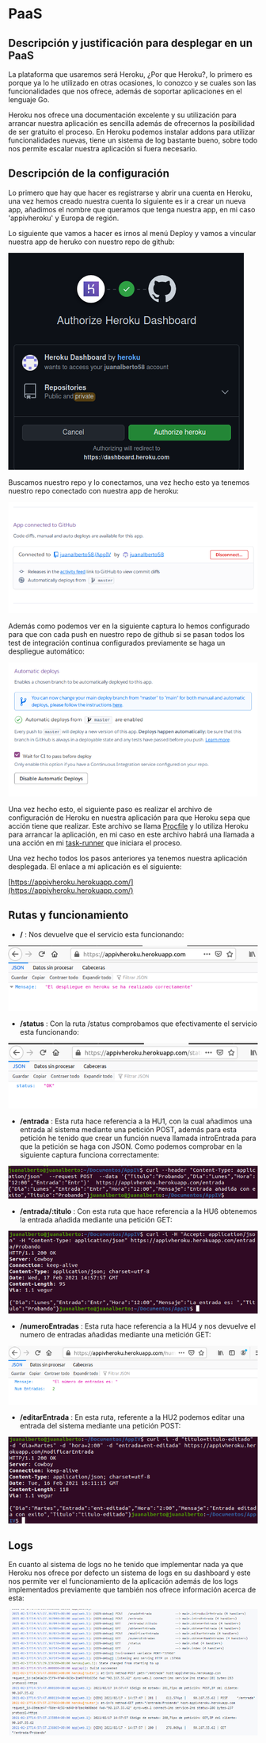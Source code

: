 # PaaS

## Descripción y justificación para desplegar en un PaaS

La plataforma que usaremos será Heroku, ¿Por que Heroku?, lo primero es porque ya lo he utilizado en otras ocasiones, lo conozco y se cuales son las funcionalidades que nos ofrece, además de soportar aplicaciones en el lenguaje Go.

Heroku nos ofrece una documentación excelente y su utilización para arrancar nuestra aplicación es sencilla además de ofrecernos la posibilidad de ser gratuito el proceso. En Heroku podemos instalar addons para utilizar funcionalidades nuevas, tiene un sistema de log bastante bueno, sobre todo nos permite escalar nuestra aplicación si fuera necesario.

## Descripción de la configuración

Lo primero que hay que hacer es registrarse y abrir una cuenta en Heroku, una vez hemos creado nuestra cuenta lo siguiente es ir a crear un nueva app, añadimos el nombre que queramos que tenga nuestra app, en mi caso 'appivheroku' y Europa de región.

Lo siguiente que vamos a hacer es irnos al menú Deploy y vamos a vincular nuestra app de heruko con nuestro repo de github:

![heroku1](../image/heroku1.png)

Buscamos nuestro repo y lo conectamos, una vez hecho esto ya tenemos nuestro repo conectado con nuestra app de heroku:

![heroku2](../image/heroku2.png)

Además como podemos ver en la siguiente captura lo hemos configurado para que con cada push en nuestro repo de github si se pasan todos los test de integración continua configurados previamente se haga un despliegue automático:

![heroku4](../image/heroku4.png)

Una vez hecho esto, el siguiente paso es realizar el archivo de configuración de Heroku en nuestra aplicación para que Heroku sepa que acción tiene que realizar. Este archivo se llama [Procfile](https://github.com/juanalberto58/AppIV/blob/master/Procfile) y lo utiliza Heroku para arrancar la aplicación, en mi caso en este archivo habrá una llamada a una acción en mi [task-runner](https://github.com/juanalberto58/AppIV/blob/master/makefile) que iniciara el proceso.

Una vez hecho todos los pasos anteriores ya tenemos nuestra aplicación desplegada. El enlace a mi aplicación es el siguiente:

[https://appivheroku.herokuapp.com/](https://appivheroku.herokuapp.com/)

## Rutas y funcionamiento

- **/** : Nos devuelve que el servicio esta funcionando:

![herokuapertura](../image/herokuapertura.png)

- **/status** :	Con la ruta /status comprobamos que efectivamente el servicio esta funcionando:

![herokustatus](../image/herokustatus.png)

- **/entrada** : Esta ruta hace referencia a la HU1, con la cual añadimos una entrada al sistema mediante una petición POST, además para esta petición he tenido que crear un función nueva llamada introEntrada para que la petición se haga con JSON. Como podemos comprobar en la siguiente captura funciona correctamente:

![herokuentrada](../image/herokuentrada.png)

- **/entrada/:titulo** : Con esta ruta que hace referencia a la HU6 obtenemos la entrada añadida mediante una petición GET:

![herokuobte](../image/herokuobte.png)

- **/numeroEntradas** : Esta ruta hace referencia a la HU4 y nos devuelve el numero de entradas añadidas mediante una metición GET: 

![herokunumentradas](../image/herokunumentradas.png)

- **/editarEntrada** : En esta ruta, referente a la HU2 podemos editar una entrada del sistema mediante una petición POST:

![herokumodificar](../image/herokumodificar.png)


## Logs

En cuanto al sistema de logs no he tenido que implementar nada ya que Heroku nos ofrece por defecto un sistema de logs en su dashboard y este nos permite ver el funcionamiento de la aplicación además de los logs implementados previamente que también nos ofrece información acerca de esta:

![heroku5](../image/herokulogg.png)
